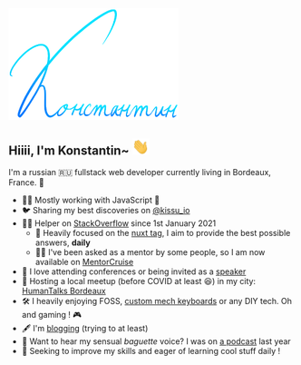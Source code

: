 <img src="https://raw.githubusercontent.com/kissu/kissu/master/assets/konstantin.png" width="300px">

## Hiiii, I'm Konstantin~ <img src="https://raw.githubusercontent.com/kissu/kissu/master/assets/wave.gif" width="30px">

I'm a russian 🇷🇺 fullstack web developer currently living in Bordeaux, France. 🍷

- 👨‍💻 Mostly working with JavaScript 💟
- 🐦 Sharing my best discoveries on [@kissu_io](https://twitter.com/kissu_io)
- 🤲🏻 Helper on [StackOverflow](https://stackoverflow.com/users/8816585/kissu) since 1st January 2021
  - 🎯 Heavily focused on the [nuxt tag](https://stackoverflow.com/tags/nuxt.js/topusers), I aim to provide the best possible answers, **daily**
  - 🧑‍💻 I've been asked as a mentor by some people, so I am now available on [MentorCruise](mentors.to/kissu)
- 🎤 I love attending conferences or being invited as a [speaker](https://www.youtube.com/results?search_query=konstantin+bifert)
- 🎎 Hosting a local meetup (before COVID at least 😆) in my city: [HumanTalks Bordeaux](https://www.meetup.com/fr-FR/Human-Talks-Bordeaux/events/past/)
- 🛠 I heavily enjoying FOSS, [custom mech keyboards](https://twitter.com/kissu_io/status/1223193137906057219/photo/1) or any DIY tech. Oh and gaming ! 🎮
- 🖋 I'm [blogging](https://www.kissu.io/how-to-build-a-mech-keyboard) (trying to at least)
- 🙊 Want to hear my sensual _baguette_ voice? I was on [a podcast](https://podcast.ausha.co/human-coders-podcast/jamstack-ou-comment-faire-des-sites-statiques-modernes-et-rapides) last year
- 🌱 Seeking to improve my skills and eager of learning cool stuff daily !

<!-- ##### Languages I'm proficient with
![](https://img.shields.io/badge/-VueJS-%232c3e50?style=flat-square&logo=Vue.js) -->
